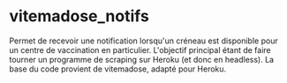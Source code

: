 # vitemadose_notifs
Permet de recevoir une notification lorsqu'un créneau est disponible pour un centre de vaccination en particulier. L'objectif principal étant de faire tourner un programme de scraping sur Heroku (et donc en headless). La base du code provient de vitemadose, adapté pour Heroku. 
